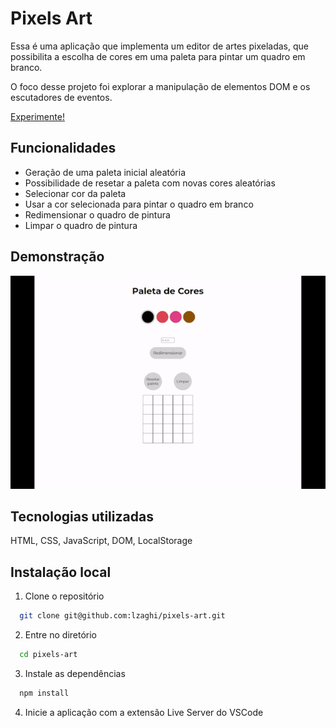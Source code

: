 
# Pixels Art

Essa é uma aplicação que implementa um editor de artes pixeladas, que possibilita a escolha de cores em uma paleta para pintar um quadro em branco.

O foco desse projeto foi explorar a manipulação de elementos DOM e os escutadores de eventos.

[Experimente!](https://lzaghi.github.io/pixels-art/)

## Funcionalidades

- Geração de uma paleta inicial aleatória
- Possibilidade de resetar a paleta com novas cores aleatórias
- Selecionar cor da paleta
- Usar a cor selecionada para pintar o quadro em branco
- Redimensionar o quadro de pintura
- Limpar o quadro de pintura

## Demonstração

![](pixels.gif)


## Tecnologias utilizadas

HTML, CSS, JavaScript, DOM, LocalStorage


## Instalação local

1. Clone o repositório 
```bash
  git clone git@github.com:lzaghi/pixels-art.git
```

2. Entre no diretório 
```bash
  cd pixels-art
```

3. Instale as dependências 
```bash
  npm install
```
4. Inicie a aplicação com a extensão Live Server do VSCode
    

